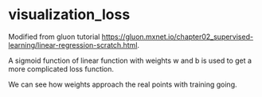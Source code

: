 # visualization_loss

Modified from gluon tutorial https://gluon.mxnet.io/chapter02_supervised-learning/linear-regression-scratch.html.

A sigmoid function of linear function with weights w and b is used to get a more complicated loss function.

We can see how weights approach the real points with training going.
